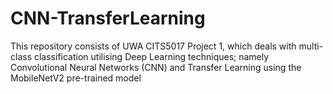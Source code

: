 # CNN-TransferLearning
This repository consists of UWA CITS5017 Project 1, which deals with multi-class classification utilising Deep Learning techniques; namely Convolutional Neural Networks (CNN) and Transfer Learning using the MobileNetV2 pre-trained model
